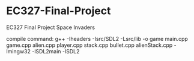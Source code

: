 # EC327-Final-Project
EC327 Final Project Space Invaders


compile command:
g++ -Iheaders -Isrc/SDL2 -Lsrc/lib -o game main.cpp game.cpp alien.cpp player.cpp stack.cpp bullet.cpp alienStack.cpp -lmingw32 -lSDL2main -lSDL2

